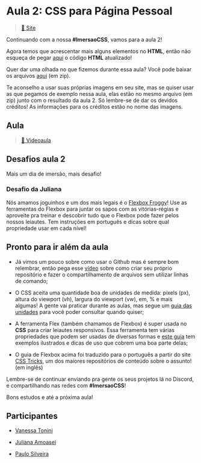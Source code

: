 # Aula 2: CSS para Página Pessoal

> [:link: Site](https://www.alura.com.br/imersao-css/aula02-css-pagina-pessoal "Site da aula 2")

Continuando com a nossa **#ImersaoCSS**, vamos para a aula 2!

Agora temos que acrescentar mais alguns elementos no **HTML**, então não esqueça de pegar [aqui](https://codepen.io/collection/XGyNaV) o código **HTML** atualizado!

Quer dar uma olhada no que fizemos durante essa aula?
Você pode baixar os arquivos [aqui](https://github.com/vanessametonini/imersaoCSS/archive/aula2.zip) (em zip).

Te aconselho a usar suas próprias imagens em seu site, mas se quiser usar as que pegamos de exemplo nessa aula, elas estão no mesmo arquivo (em zip) junto com o resultado da aula 2.
Só lembre-se de dar os devidos créditos!
As informações para os créditos estão no nome das imagens.

## Aula

> [:link: Videoaula](https://www.youtube.com/watch?v=eGezltWKCbE "Vídeo não listado no youtube")

## Desafios aula 2

Mais um dia de imersão, mais desafio!

### Desafio da Juliana

Nós amamos joguinhos e um dos mais legais é o [Flexbox Froggy](https://flexboxfroggy.com/#pt-br)!
Use as ferramentas do Flexbox para juntar os sapos com as vitórias-régias e aproveite pra treinar e descobrir tudo que o Flexbox pode fazer pelos nossos leiautes.
Tem instruções em português e dicas sobre qual propriedade usar em cada nível!

## Pronto para ir além da aula

- Já vimos um pouco sobre como usar o Github mas é sempre bom relembrar, então pega esse [vídeo](https://www.youtube.com/watch?v=vhqTiQdUHfY) sobre como criar seu próprio repositório e fazer o compartilhamento de arquivos sem utilizar linhas de comando;

- O CSS aceita uma quantidade boa de unidades de medida: pixels (px), altura do viewport (vh), largura do viewport (vw), em, % e mais algumas!
  A gente vai praticar durante as aulas, mas segue um [guia das unidades](https://www.alura.com.br/artigos/guia-de-unidades-no-css) para você poder consultar quando quiser;

- A ferramenta Flex (também chamamos de Flexbox) é super usada no **CSS** para criar leiautes responsivos.
  Essa ferramenta tem várias propriedades que podem ser usadas de diversas formas e [este guia](https://www.alura.com.br/artigos/css-guia-do-flexbox) tem exemplos ilustrados e dicas de uso que cobrem uma boa parte delas;

- O guia de Flexbox acima foi traduzido para o português a partir do site [CSS Tricks](https://css-tricks.com/), um dos maiores repositórios de conteúdo sobre o assunto!
  (em inglês)

Lembre-se de continuar enviando pra gente os seus projetos lá no Discord, e compartilhando nas redes com **#ImersaoCSS**!

Bons estudos e até a próxima aula!

## Participantes

- [Vanessa Tonini](https://twitter.com/vanessametonini)

- [Juliana Amoasei](https://twitter.com/aquijuz)

- [Paulo Silveira](https://twitter.com/paulo_caelum)
